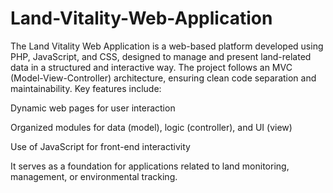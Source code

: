 # Land-Vitality-Web-Application
The Land Vitality Web Application is a web-based platform developed using PHP, JavaScript, and CSS, designed to manage and present land-related data in a structured and interactive way. The project follows an MVC (Model-View-Controller) architecture, ensuring clean code separation and maintainability. Key features include:

Dynamic web pages for user interaction

Organized modules for data (model), logic (controller), and UI (view)

Use of JavaScript for front-end interactivity

It serves as a foundation for applications related to land monitoring, management, or environmental tracking.
